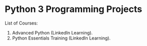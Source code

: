# Python 3 Programming Projects

List of Courses:
1. Advanced Python (LinkedIn Learning).
2. Python Essentials Training (LinkedIn Learning).
